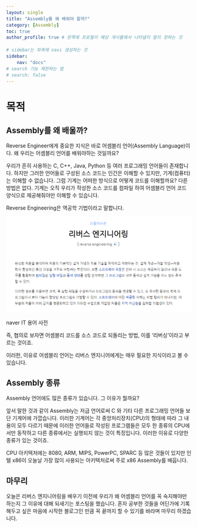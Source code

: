 ```yaml
---
layout: single
title: "Assembly를 왜 배워야 할까?"
category: [Assembly]
toc: true
author_profile: true # 왼쪽에 프로필이 해당 게시물에서 나타낼지 말지 정하는 것

# sidebar는 좌측에 navi 생성하는 것
sidebar:
    nav: "docs"
# search 기능 제한하는 법
# search: false
---
```


# 목적

## Assembly를 왜 배울까?

 Reverse Engineer에게 중요한 지식은 바로 어셈블리 언어(Assembly Language)이다. 왜 우리는 어셈블리 언어를 배워야하는 것일까요? 

 우리가 흔히 사용하는 C, C++, Java, Python 등 여러 프로그래밍 언어들이 존재합니다. 하지만 그러한 언어들로 구성된 소스 코드는 인간은 이해할 수 있지만, 기계(컴퓨터)는 이해할 수 없습니다. 그럼 기계는 어떠한 방식으로 어떻게 코드를 이해할까요? 다른 방법은 없다. 기계는 오직 우리가 작성한 소스 코드를 컴파일 하여 어셈블리 언어 코드 양식으로 제공해줘야만 이해할 수 있습니다. 

 Reverse Engineering은 역공학 기법이라고 말합니다. 

![naver IT 용어 사전](/images/2022-01-06-Assembly-purpose/ReverseEngineering.png)

naver IT 용어 사전

즉, 협의로 보자면 어셈블리 코드를 소스 코드로 되돌리는 방법, 이를 ‘리버싱’이라고 부르는 것이죠. 

이러한, 이유로 어셈블리 언어는 리버스 엔지니어에게는 매우 필요한 지식이라고 볼 수 있습니다. 

## Assembly 종류

 Assembly 언어에도 많은 종류가 있습니다. 그 이유가 뭘까요?

 앞서 말한 것과 같이 Assembly는 저급 언어로써 C 와 기타 다른 프로그래밍 언어들 보단 기계어에 가깝습니다. 이러한 기계어는 각 중앙처리장치(CPU)의 형태에 따라 그 내용이 모두 다르기 때문에 이러한 언어들로 작성된 프로그램들은 모두 한 종류의 CPU에서만 동작하고 다른 종류에서는 실행되지 않는 것이 특징입니다. 이러한 이유로 다양한 종류가 있는 것이죠.

 CPU 아키텍처에는 8080, ARM, MIPS, PowerPC, SPARC 등 많은 것들이 있지만 인텔 x86이 오늘날 가장 많이 사용되는 아키텍처로써 주로 x86 Assembly를 배웁니다.

## 마무리

 오늘은 리버스 엔지니어링을 배우기 이전에 우리가 왜 어셈블리 언어를 꼭 숙지해야만 하는지 그 이유에 대해 되새기는 포스팅을 했습니다. 혼자 공부한 것들을 어딘가에 기록해두고 싶은 마음에 시작한 블로그인 만큼 꼭 끝까지 할 수 있기를 바라며 마무리 하겠습니다.